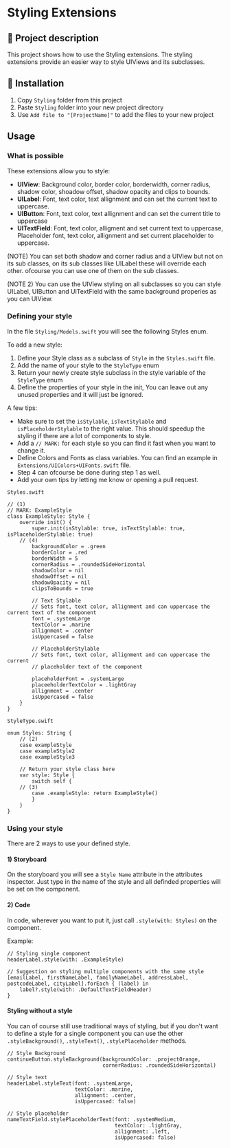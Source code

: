# Styling Extensions

## 📖 Project description
This project shows how to use the Styling extensions.
The styling extensions provide an easier way to style UIViews and its subclasses.

##  🔧 Installation
1. Copy `Styling` folder from this project
2. Paste `Styling` folder into your new project directory
2. Use `Add file to "[ProjectName]"` to add the files to your new project

## Usage

### What is possible

These extensions allow you to style:

* **UIView**: Background color, border color, borderwidth, corner radius, shadow color, shoadow offset, shadow opacity and clips to bounds.
*  **UILabel**: Font, text color, text allignment and can set the current text to uppercase.
*  **UIButton**: Font, text color, text allignment and can set the current title to uppercase
*  **UITextField**: Font, text color, alligment and set current text to uppercase, Placeholder font, text color, allignment and set current placeholder to uppercase.

(NOTE) You can set both shadow and corner radius and a UIView but not on its sub classes, on its sub classes like UILabel these will override each other.
ofcourse you can use one of them on the sub classes.

(NOTE 2) You can use the UIView styling on all subclasses so you can style UILabel, UIButton and UITextField with the same background properies as you can UIView.

### Defining your style

In the file `Styling/Models.swift` you will see the following Styles enum.

To add a new style:

1. Define your Style class as a subclass of `Style` in the `Styles.swift` file.
2. Add the name of your style to the `StyleType` enum
3. Return your newly create style subclass in the style variable of the `StyleType` enum
4. Define the properties of your style in the init, You can leave out any unused properties and it will just be ignored.

A few tips:

* Make sure to set the `isStylable`, `isTextStylable` and `isPlaceholderStylable` to the right value. This should speedup the styling if there are a lot of components to style.
* Add a `// MARK:` for each style so you can find it fast when you want to change it.
* Define Colors and Fonts as class variables. You can find an example in `Extensions/UIColors+UIFonts.swift` file.
* Step 4 can ofcourse be done during step 1 as well.
* Add your own tips by letting me know or opening a pull request.

`Styles.swift`
```
// (1)
// MARK: ExampleStyle
class ExampleStyle: Style {
    override init() {
        super.init(isStylable: true, isTextStylable: true, isPlaceholderStylable: true)
   	// (4)
        backgroundColor = .green
        borderColor = .red
        borderWidth = 5
        cornerRadius = .roundedSideHorizontal
        shadowColor = nil
        shadowOffset = nil
        shadowOpacity = nil
        clipsToBounds = true
        
        // Text Stylable
        // Sets font, text color, allignment and can uppercase the current text of the component
        font = .systemLarge
        textColor = .marine
        allignment = .center
        isUppercased = false
        
        // PlaceholderStylable
        // Sets font, text color, allignment and can uppercase the current
        // placeholder text of the component
        
        placeholderFont = .systemLarge
        placeeholderTextColor = .lightGray
        allignment = .center
        isUppercased = false
    }
}
```


`StyleType.swift`
```
enum Styles: String {
    // (2)
	case exampleStyle
	case exampleStyle2
	case exampleStyle3
    
    // Return your style class here
    var style: Style {
        switch self {
	// (3)
        case .exampleStyle: return ExampleStyle()
        }
    }
}
```

### Using your style


There are 2 ways to use your defined style.

#### 1) Storyboard
On the storyboard you will see a `Style Name` attribute in the attributes inspector.
Just type in the name of the style and all definded properties will be set on the component.

#### 2) Code

In code, wherever you want to put it, just call `.style(with: Styles)` on the component.

Example:

```
// Styling single component
headerLabel.style(with: .ExampleStyle)

// Suggestion on styling multiple components with the same style
[emailLabel, firstNameLabel, familyNameLabel, addressLabel, postcodeLabel, cityLabel].forEach { (label) in
    label?.style(with: .DefaultTextFieldHeader)
}
```

#### Styling without a style

You can of course still use traditional ways of styling, but if you don't want to define a style for a single component you can use the other `.styleBackground()`, `.styleText()`, `.stylePlaceholder` methods.

```
// Style Background
continueButton.styleBackground(backgroundColor: .projectOrange,
                               cornerRadius: .roundedSideHorizontal)

// Style text
headerLabel.styleText(font: .systemLarge,
                      textColor: .marine,
                      allignment: .center,
                      isUppercased: false)

// Style placeholder
nameTextField.stylePlaceholderText(font: .systemMedium,
								   textColor: .lightGray,
								   allignment: .left,
								   isUppercased: false)

```
